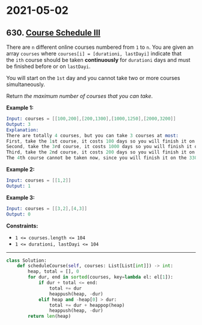 # 2021-05-02

## 630. [Course Schedule III](https://leetcode.com/problems/course-schedule-iii/)

There are `n` different online courses numbered from `1` to `n`. You are given an array `courses` where `courses[i] = [durationi, lastDayi]` indicate that the `ith` course should be taken **continuously** for `durationi` days and must be finished before or on `lastDayi`.

You will start on the `1st` day and you cannot take two or more courses simultaneously.

Return *the maximum number of courses that you can take*.

**Example 1:**

```s
Input: courses = [[100,200],[200,1300],[1000,1250],[2000,3200]]
Output: 3
Explanation:
There are totally 4 courses, but you can take 3 courses at most:
First, take the 1st course, it costs 100 days so you will finish it on the 100th day, and ready to take the next course on the 101st day.
Second, take the 3rd course, it costs 1000 days so you will finish it on the 1100th day, and ready to take the next course on the 1101st day.
Third, take the 2nd course, it costs 200 days so you will finish it on the 1300th day.
The 4th course cannot be taken now, since you will finish it on the 3300th day, which exceeds the closed date.
```

**Example 2:**

```s
Input: courses = [[1,2]]
Output: 1
```

**Example 3:**

```s
Input: courses = [[3,2],[4,3]]
Output: 0
```

**Constraints:**

- `1 <= courses.length <= 104`
- `1 <= durationi, lastDayi <= 104`

---

```py
class Solution:
    def scheduleCourse(self, courses: List[List[int]]) -> int:
        heap, total = [], 0
        for dur, end in sorted(courses, key=lambda el: el[1]):
            if dur + total <= end:
                total += dur
                heappush(heap, -dur)
            elif heap and -heap[0] > dur:
                total += dur + heappop(heap)
                heappush(heap, -dur)
        return len(heap)
```
